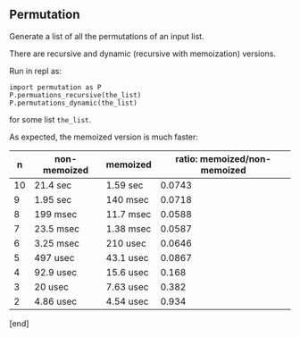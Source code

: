 ## Permutation

Generate a list of all the permutations of an input list.

There are recursive and dynamic (recursive with memoization) versions.

Run in repl as:

    import permutation as P
    P.permuations_recursive(the_list)
    P.permutations_dynamic(the_list)

for some list `the_list`.

As expected, the memoized version is much faster:

|  n  | non-memoized | memoized | ratio: memoized/non-memoized |
| --- | ------------ | -------- | ---------------------------- |
| 10 | 21.4 sec | 1.59 sec | 0.0743 |
| 9 | 1.95 sec | 140 msec | 0.0718 |
| 8 | 199 msec | 11.7 msec | 0.0588 |
| 7 | 23.5 msec | 1.38 msec | 0.0587 |
| 6 | 3.25 msec | 210 usec | 0.0646 |
| 5 | 497 usec | 43.1 usec | 0.0867 |
| 4 | 92.9 usec | 15.6 usec  | 0.168 |
| 3 | 20 usec | 7.63 usec | 0.382 |
| 2 | 4.86 usec | 4.54 usec | 0.934 |


[end]

